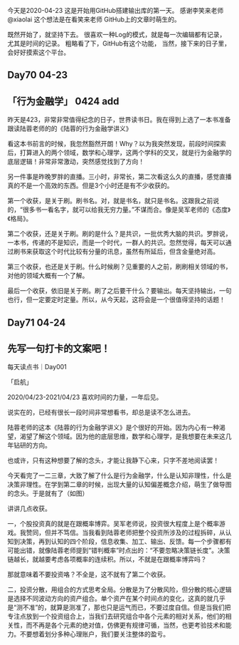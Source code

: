 今天是2020-04-23
这是开始用GitHub搭建输出库的第一天。
感谢李笑来老师@xiaolai
这个想法是在看笑来老师 GitHub上的文章时萌生的。

既然开始了，就坚持下去。
很喜欢一种Log的模式，就是每一次编辑都有记录，尤其是时间的记录。
粗略看了下，GitHub有这个功能，
当然，接下来的日子里，会好好摸索这个平台。

## Day70 04-23
「行为金融学」
0424 add
---
昨天是423，非常非常值得纪念的日子，世界读书日。我在得到上选了一本书准备跟读陆蓉老师的的《陆蓉的行为金融学讲义》

看这本书前言的时候，我忽然豁然开朗！Why？以为我突然发现，前段时间探索后，打算进入的两个领域，数学和心理学，这两个学科的交叉，就是行为金融学的底层逻辑！非常非常激动，突然感觉找到了方向！

另一件事是昨晚罗胖的直播。三小时，非常长，第二次看这么久的直播，感觉直播真的不是一个高效的东西。但是3个小时还是有不少收获的。

第一个收获，是关于刷。刷书名。对，就是书名，就只是书名。这跟我之前说的，“很多书一看名字，就可以给我无穷力量。”不谋而合。像是吴军老师的《态度》《格局》。

第二个收获，还是关于刷。刷的是什么？是共识，一批优秀大脑的共识。罗胖说，一本书，传递的不是知识，而是一个时代，一群人的共识。忽然觉得，每天可以通过刷书来获取这个时代比较有分量的讯息，虽然有所延后，但含金量绝对高。

第三个收获，也还是关于刷。什么时候刷？见重要的人之前，刷刷相关领域的书，对他的领域大概有一个了解。

最后一个收获，依旧是关于刷。刷了之后要干什么？要输出。每天坚持输出，一句也行，但一定要定时定量。所以，从今天起，这将会是一个很值得坚持的话题！


## Day71 04-24

先写一句打卡的文案吧！
---
每天读点书｜Day001

「启航」

2020/04/23-2021/04/23
喜欢时间的力量，一年后见。

说实在的，已经有很长一段时间非常想看书，却总是读不怎么进去。

陆蓉老师的这本《陆蓉的行为金融学讲义》是个很好的开始。因为内心有一种渴望，渴望了解这个领域。因为他的底层思维，数学和心理学，是我想要在未来这几年钻研的方向。

也或许，只有这种想要了解的念头，才能让我静下心来，只字不差地阅读罢！

今天看完了一二三章，大致了解了什么是行为金融学，什么是认知非理性，什么是决策非理性。在学到第二章的时候，出现大量的认知偏差概念介绍，萌生了做导图的念头。于是就有了（如图）

讲讲几点收获。

一，个股投资真的就是在跟概率博弈。吴军老师说，投资很大程度上是个概率游戏。我赞同，但并不笃信。当我看到陆蓉老师把整个投资所涉及的过程拆碎，从认知到决策，再到认知的四个阶段，信息收集、加工、输出、反馈。每一个步骤都有可能出错，就像陆蓉老师提到“错判概率”时点出的：“不要忽略决策链长度”。决策链越长，就越要考虑各项概率的连续积。所以，不就是在跟概率博弈吗？

那就意味着不要投资咯？不全是，这不就有了第二个收获。

二，投资分散，用组合的方式思考全局。分散是为了分散风险，但分散的核心逻辑是选择不同波动方向的资产组合。单个资产在某个时间点的变化，这真的就几乎是“测不准”的，就算是测准了，那也只是运气而已，不要过度自信。但是当我们把专注点放到一个投资组合上，当我们去研究组合中各个元素的相对关系，他们的相关性，而不再是各个元素的绝对值，仿佛更有规律可循，当然，也更考验技术和能力。不要想着划分多种心理账户，我们要关注整体的盈亏。



